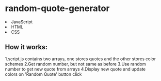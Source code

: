 # random-quote-generator
<li>JavaScript</li>
<li>HTML</li>
<li>CSS</li>

<h2>How it works:</h2>
1.script.js contains two arrays, one stores quotes and the other stores color schemes
2.Get random number, but not same as before
3.Use random number to get new quote from arrays
4.Display new quote and update colors on 'Random Quote' button click
